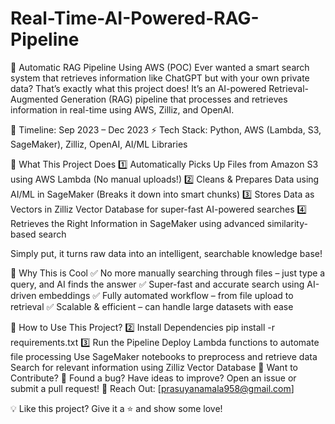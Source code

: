 # Real-Time-AI-Powered-RAG-Pipeline
🚀 Automatic RAG Pipeline Using AWS (POC)
Ever wanted a smart search system that retrieves information like ChatGPT but with your own private data? That’s exactly what this project does! It’s an AI-powered Retrieval-Augmented Generation (RAG) pipeline that processes and retrieves information in real-time using AWS, Zilliz, and OpenAI.

📅 Timeline: Sep 2023 – Dec 2023
⚡ Tech Stack: Python, AWS (Lambda, S3, SageMaker), Zilliz, OpenAI, AI/ML Libraries

🌟 What This Project Does
1️⃣ Automatically Picks Up Files from Amazon S3 using AWS Lambda (No manual uploads!)
2️⃣ Cleans & Prepares Data using AI/ML in SageMaker (Breaks it down into smart chunks)
3️⃣ Stores Data as Vectors in Zilliz Vector Database for super-fast AI-powered searches
4️⃣ Retrieves the Right Information in SageMaker using advanced similarity-based search

Simply put, it turns raw data into an intelligent, searchable knowledge base!

🔹 Why This is Cool
✅ No more manually searching through files – just type a query, and AI finds the answer
✅ Super-fast and accurate search using AI-driven embeddings
✅ Fully automated workflow – from file upload to retrieval
✅ Scalable & efficient – can handle large datasets with ease

📌 How to Use This Project?
2️⃣ Install Dependencies
pip install -r requirements.txt
3️⃣ Run the Pipeline
Deploy Lambda functions to automate file processing
Use SageMaker notebooks to preprocess and retrieve data
Search for relevant information using Zilliz Vector Database
🤝 Want to Contribute?
🔹 Found a bug? Have ideas to improve? Open an issue or submit a pull request!
📩 Reach Out: [prasuyanamala958@gmail.com]

💡 Like this project? Give it a ⭐ and show some love!

